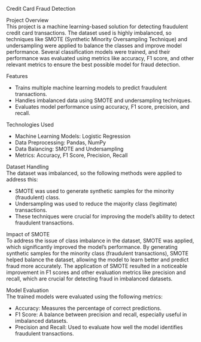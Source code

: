 
 Credit Card Fraud Detection  

 Project Overview  
This project is a machine learning-based solution for detecting fraudulent credit card transactions. The dataset used is highly imbalanced, so techniques like SMOTE (Synthetic Minority Oversampling Technique) and undersampling were applied to balance the classes and improve model performance. Several classification models were trained, and their performance was evaluated using metrics like accuracy, F1 score, and other relevant metrics to ensure the best possible model for fraud detection.  

 Features  
- Trains multiple machine learning models to predict fraudulent transactions.  
- Handles imbalanced data using SMOTE and undersampling techniques.  
- Evaluates model performance using accuracy, F1 score, precision, and recall.  

 Technologies Used  
- Machine Learning Models: Logistic Regression 
- Data Preprocessing: Pandas, NumPy  
- Data Balancing: SMOTE and Undersampling  
- Metrics: Accuracy, F1 Score, Precision, Recall  

 Dataset Handling  
The dataset was imbalanced, so the following methods were applied to address this:  
- SMOTE was used to generate synthetic samples for the minority (fraudulent) class.  
- Undersampling was used to reduce the majority class (legitimate) transactions.  
- These techniques were crucial for improving the model’s ability to detect fraudulent transactions.  

 Impact of SMOTE  
To address the issue of class imbalance in the dataset, SMOTE was applied, which significantly improved the model’s performance. By generating synthetic samples for the minority class (fraudulent transactions), SMOTE helped balance the dataset, allowing the model to learn better and predict fraud more accurately. The application of SMOTE resulted in a noticeable improvement in F1 scores and other evaluation metrics like precision and recall, which are crucial for detecting fraud in imbalanced datasets.  

 Model Evaluation  
The trained models were evaluated using the following metrics:  
- Accuracy: Measures the percentage of correct predictions.  
- F1 Score: A balance between precision and recall, especially useful in imbalanced datasets.  
- Precision and Recall: Used to evaluate how well the model identifies fraudulent transactions.  

